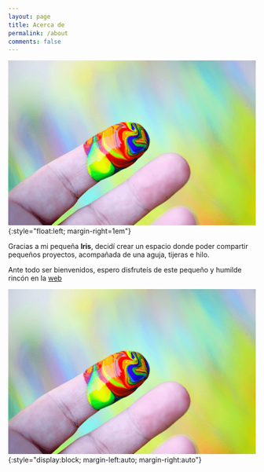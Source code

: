 ```yaml
---
layout: page
title: Acerca de
permalink: /about
comments: false
---
```


![Avatar](/assets/images/avatar.png){:style="float:left; margin-right=1em"}

Gracias a mi pequeña **Iris**, decidí crear un espacio donde poder compartir pequeños proyectos, acompañada de una aguja, tijeras e hilo.

Ante todo ser bienvenidos, espero disfruteís de este pequeño y humilde rincón en la <a target="_blank" href="https://github.com/Lordpedal" class="btn btn-success">web <i class="fab fa-github"></i></a>

![Avatar](/assets/images/avatar.png){:style="display:block; margin-left:auto; margin-right:auto"}

